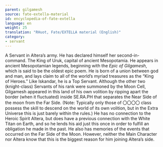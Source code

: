 ```yaml
---
parent: gilgamesh
source: fate-extella-material
id: encyclopedia-of-fate-extella
language: en
weight: 25
translation: "RHuot, Fate/EXTELLA material (English)"
category:
- servant
---
```


A Servant in Altera’s army. He has declared himself her second-in-command.
The King of Uruk, capital of ancient Mesopotamia.
He appears in ancient Mesopotamian legends, beginning with the *Epic of Gilgamesh*, which is said to be the oldest epic poem.
He is born of a union between god and man, and lays claim to all of the world’s myriad treasures as the “King of Heroes.”
Like Iskandar, he is a Top Servant.
Although the other two (knight-class) Servants of his rank were summoned by the Moon Cell, Gilgamesh appeared in this land of his own volition by ripping apart the border (when it fluctuated) inside SE.RA.PH that separates the Near Side of the moon from the Far Side.
(Note: Typically only those of 〇〇〇〇 class possess the skill to descend on the world of its own volition, but in the Extra Universe this is just barely within the rules.)
He has no connection to the Heroic Spirit Altera, but does have a previous connection with the White Titan on Earth, and so he lends his aid just this once in order to fulfill an obligation he made in the past.
He also has memories of the events that occurred on the Far Side of the Moon. However, neither the Main Character nor Altera know that this is the biggest reason for him joining Altera’s side.
